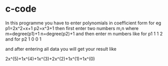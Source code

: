 # c-code

In this programme you have to enter polynomials in coefficient form 
for eg 
p1=2x^2+x+1
p2=x^3+1
then first enter two numbers m,n
where m=degree(p1)+1
n=degree(p2)+1
and then enter m numbers like for p1
1 1 2
and for p2
1 0 0 1

and after entering all data you will get your result like

2x^(5)+1x^(4)+1x^(3)+2x^(2)+1x^(1)+1x^(0)
